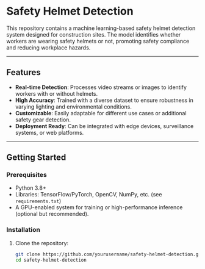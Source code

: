 # Safety Helmet Detection

This repository contains a machine learning-based safety helmet detection system designed for construction sites. The model identifies whether workers are wearing safety helmets or not, promoting safety compliance and reducing workplace hazards.

---

## Features
- **Real-time Detection**: Processes video streams or images to identify workers with or without helmets.
- **High Accuracy**: Trained with a diverse dataset to ensure robustness in varying lighting and environmental conditions.
- **Customizable**: Easily adaptable for different use cases or additional safety gear detection.
- **Deployment Ready**: Can be integrated with edge devices, surveillance systems, or web platforms.

---

## Getting Started

### Prerequisites
- Python 3.8+
- Libraries: TensorFlow/PyTorch, OpenCV, NumPy, etc. (see `requirements.txt`)
- A GPU-enabled system for training or high-performance inference (optional but recommended).

### Installation
1. Clone the repository:
   ```bash
   git clone https://github.com/yourusername/safety-helmet-detection.git
   cd safety-helmet-detection
